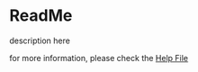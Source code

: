 # ReadMe

description here

for more information, please check the [Help File](https://github.com/defisym/OpenFusionExamples/blob/master/Extensions/Fini/ToInstall/Files/Help/Fini/Fini.md)
